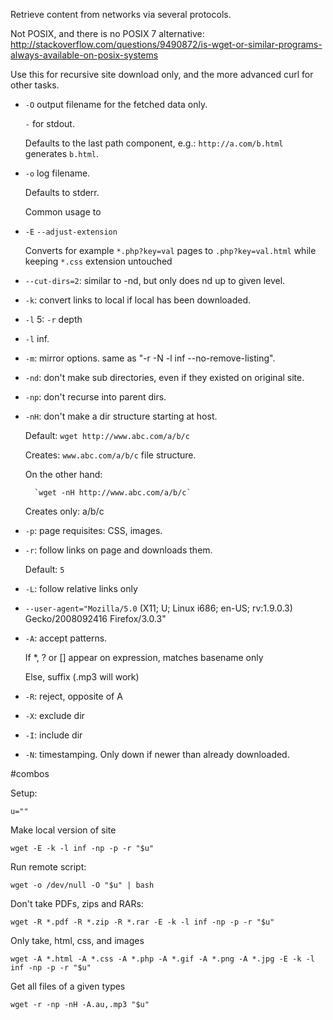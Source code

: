 Retrieve content from networks via several protocols.

Not POSIX, and there is no POSIX 7 alternative: <http://stackoverflow.com/questions/9490872/is-wget-or-similar-programs-always-available-on-posix-systems>

Use this for recursive site download only, and the more advanced curl for other tasks.

- `-O` output filename for the fetched data only.

    `-` for stdout.

    Defaults to the last path component, e.g.: `http://a.com/b.html` generates `b.html`.

- `-o` log filename.

    Defaults to stderr.

    Common usage to 

- `-E` `--adjust-extension`

    Converts for example `*.php?key=val` pages to `.php?key=val.html` while keeping `*.css` extension untouched

- `--cut-dirs=2`: similar to -nd, but only does nd up to given level.

- `-k`: convert links to local if local has been downloaded.

- `-l` 5: `-r` depth

- `-l` inf.

- `-m`: mirror options. same as "-r -N -l inf --no-remove-listing".

- `-nd`: don't make sub directories, even if they existed on original site.

- `-np`: don't recurse into parent dirs.

- `-nH`: don't make a dir structure starting at host.

    Default: `wget http://www.abc.com/a/b/c`

    Creates: `www.abc.com/a/b/c` file structure.

    On the other hand:

        `wget -nH http://www.abc.com/a/b/c`

    Creates only: a/b/c

- `-p`: page requisites: CSS, images.

- `-r`: follow links on page and downloads them.

    Default: `5`

- `-L`: follow relative links only

- `--user-agent="Mozilla/5.0` (X11; U; Linux i686; en-US; rv:1.9.0.3) Gecko/2008092416 Firefox/3.0.3"

- `-A`: accept patterns.

    If *, ? or [] appear on expression, matches basename only

    Else, suffix (.mp3 will work)

- `-R`: reject, opposite of A

- `-X`: exclude dir

- `-I`: include dir

- `-N`: timestamping. Only down if newer than already downloaded.

#combos

Setup:

    u=""

Make local version of site

    wget -E -k -l inf -np -p -r "$u"

Run remote script:

    wget -o /dev/null -O "$u" | bash

Don't take PDFs, zips and RARs:

    wget -R *.pdf -R *.zip -R *.rar -E -k -l inf -np -p -r "$u"

Only take, html, css, and images

    wget -A *.html -A *.css -A *.php -A *.gif -A *.png -A *.jpg -E -k -l inf -np -p -r "$u"

Get all files of a given types

    wget -r -np -nH -A.au,.mp3 "$u"

